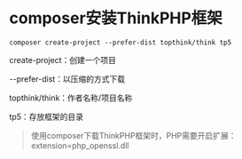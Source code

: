 # composer安装ThinkPHP框架

```
composer create-project --prefer-dist topthink/think tp5
```

create-project：创建一个项目

--prefer-dist：以压缩的方式下载

topthink/think：作者名称/项目名称

tp5：存放框架的目录

> 使用composer下载ThinkPHP框架时，PHP需要开启扩展：extension=php_openssl.dll

